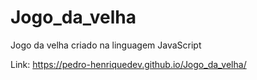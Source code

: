 # Jogo_da_velha
Jogo da velha criado na linguagem JavaScript

Link: https://pedro-henriquedev.github.io/Jogo_da_velha/
